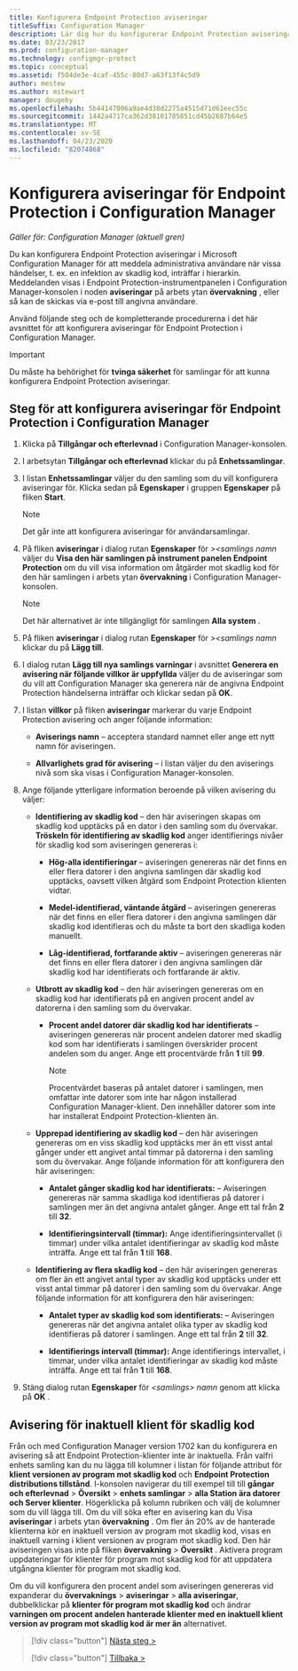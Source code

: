 ```yaml
---
title: Konfigurera Endpoint Protection aviseringar
titleSuffix: Configuration Manager
description: Lär dig hur du konfigurerar Endpoint Protection aviseringar i Configuration Manager.
ms.date: 03/23/2017
ms.prod: configuration-manager
ms.technology: configmgr-protect
ms.topic: conceptual
ms.assetid: f504de3e-4caf-455c-80d7-a63f13f4c5d9
author: mestew
ms.author: mstewart
manager: dougeby
ms.openlocfilehash: 5b44147006a9ae4d38d2275a4515d71d61eec55c
ms.sourcegitcommit: 1442a4717ca362d38101785851cd45b2687b64e5
ms.translationtype: MT
ms.contentlocale: sv-SE
ms.lasthandoff: 04/23/2020
ms.locfileid: "82074868"
---
```

#  <a name="configure-alerts-for-endpoint-protection-in-configuration-manager"></a>Konfigurera aviseringar för Endpoint Protection i Configuration Manager

*Gäller för: Configuration Manager (aktuell gren)*

 Du kan konfigurera Endpoint Protection aviseringar i Microsoft Configuration Manager för att meddela administrativa användare när vissa händelser, t. ex. en infektion av skadlig kod, inträffar i hierarkin. Meddelanden visas i Endpoint Protection-instrumentpanelen i Configuration Manager-konsolen i noden **aviseringar** på arbets ytan **övervakning** , eller så kan de skickas via e-post till angivna användare.

 Använd följande steg och de kompletterande procedurerna i det här avsnittet för att konfigurera aviseringar för Endpoint Protection i Configuration Manager.

> [!IMPORTANT]
>  Du måste ha behörighet för **tvinga säkerhet** för samlingar för att kunna konfigurera Endpoint Protection aviseringar.

## <a name="steps-to-configure-alerts-for-endpoint-protection-in-configuration-manager"></a>Steg för att konfigurera aviseringar för Endpoint Protection i Configuration Manager

1.  Klicka på **Tillgångar och efterlevnad** i Configuration Manager-konsolen.

2.  I arbetsytan **Tillgångar och efterlevnad** klickar du på **Enhetssamlingar**.

3.  I listan **Enhetssamlingar** väljer du den samling som du vill konfigurera aviseringar för. Klicka sedan på **Egenskaper** i gruppen **Egenskaper** på fliken **Start**.

    > [!NOTE]
    >  Det går inte att konfigurera aviseringar för användarsamlingar.

4.  På fliken **aviseringar** i dialog rutan **Egenskaper** för _\><samlings namn_ väljer du **Visa den här samlingen på instrument panelen Endpoint Protection** om du vill visa information om åtgärder mot skadlig kod för den här samlingen i arbets ytan **övervakning** i Configuration Manager-konsolen.

    > [!NOTE]
    >  Det här alternativet är inte tillgängligt för samlingen **Alla system** .

5.  På fliken **aviseringar** i dialog rutan **Egenskaper** för _\><samlings namn_ klickar du på **Lägg till**.

6.  I dialog rutan **Lägg till nya samlings varningar** i avsnittet **Generera en avisering när följande villkor är uppfyllda** väljer du de aviseringar som du vill att Configuration Manager ska generera när de angivna Endpoint Protection händelserna inträffar och klickar sedan på **OK**.

7.  I listan **villkor** på fliken **aviseringar** markerar du varje Endpoint Protection avisering och anger följande information:

    -   **Aviserings namn** – acceptera standard namnet eller ange ett nytt namn för aviseringen.

    -   **Allvarlighets grad för avisering** – i listan väljer du den aviserings nivå som ska visas i Configuration Manager-konsolen.

8.  Ange följande ytterligare information beroende på vilken avisering du väljer:

    -   **Identifiering av skadlig kod** – den här aviseringen skapas om skadlig kod upptäcks på en dator i den samling som du övervakar. **Tröskeln för identifiering av skadlig kod** anger identifierings nivåer för skadlig kod som aviseringen genereras i:

        -   **Hög-alla identifieringar** – aviseringen genereras när det finns en eller flera datorer i den angivna samlingen där skadlig kod upptäcks, oavsett vilken åtgärd som Endpoint Protection klienten vidtar.

        -   **Medel-identifierad, väntande åtgärd** – aviseringen genereras när det finns en eller flera datorer i den angivna samlingen där skadlig kod identifieras och du måste ta bort den skadliga koden manuellt.

        -   **Låg-identifierad, fortfarande aktiv** – aviseringen genereras när det finns en eller flera datorer i den angivna samlingen där skadlig kod har identifierats och fortfarande är aktiv.

    -   **Utbrott av skadlig kod** – den här aviseringen genereras om en skadlig kod har identifierats på en angiven procent andel av datorerna i den samling som du övervakar.

        -   **Procent andel datorer där skadlig kod har identifierats** – aviseringen genereras när procent andelen datorer med skadlig kod som har identifierats i samlingen överskrider procent andelen som du anger. Ange ett procentvärde från **1** till **99**.

            > [!NOTE]
            >  Procentvärdet baseras på antalet datorer i samlingen, men omfattar inte datorer som inte har någon installerad Configuration Manager-klient. Den innehåller datorer som inte har installerat Endpoint Protection-klienten än.

    -   **Upprepad identifiering av skadlig kod** – den här aviseringen genereras om en viss skadlig kod upptäcks mer än ett visst antal gånger under ett angivet antal timmar på datorerna i den samling som du övervakar. Ange följande information för att konfigurera den här aviseringen:

        -   **Antalet gånger skadlig kod har identifierats:** – Aviseringen genereras när samma skadliga kod identifieras på datorer i samlingen mer än det angivna antalet gånger. Ange ett tal från **2** till **32**.

        -   **Identifieringsintervall (timmar):** Ange identifieringsintervallet (i timmar) under vilka antalet identifieringar av skadlig kod måste inträffa. Ange ett tal från **1** till **168**.

    -   **Identifiering av flera skadlig kod** – den här aviseringen genereras om fler än ett angivet antal typer av skadlig kod upptäcks under ett visst antal timmar på datorer i den samling som du övervakar. Ange följande information för att konfigurera den här aviseringen:

        -   **Antalet typer av skadlig kod som identifierats:** – Aviseringen genereras när det angivna antalet olika typer av skadlig kod identifieras på datorer i samlingen. Ange ett tal från **2** till **32**.

        -   **Identifierings intervall (timmar):** Ange identifierings intervallet, i timmar, under vilka antalet identifieringar av skadlig kod måste inträffa. Ange ett tal från **1** till **168**.

9. Stäng dialog rutan **Egenskaper** för _<samlings\> namn_ genom att klicka på **OK** .  

## <a name="alert-for-outdated-malware-client"></a>Avisering för inaktuell klient för skadlig kod

Från och med Configuration Manager version 1702 kan du konfigurera en avisering så att Endpoint Protection-klienter inte är inaktuella. Från valfri enhets samling kan du nu lägga till kolumner i listan för följande attribut för **klient versionen av program mot skadlig kod** och **Endpoint Protection distributions tillstånd**. I-konsolen navigerar du till exempel till till **gångar och efterlevnad** > **Översikt** > **enhets samlingar** > **alla Station ära datorer och Server klienter**. Högerklicka på kolumn rubriken och välj de kolumner som du vill lägga till. Om du vill söka efter en avisering kan du Visa **aviseringar** i arbets ytan **övervakning** . Om fler än 20% av de hanterade klienterna kör en inaktuell version av program mot skadlig kod, visas en inaktuell varning i klient versionen av program mot skadlig kod. Den här aviseringen visas inte på fliken **övervakning** > **Översikt** . Aktivera program uppdateringar för klienter för program mot skadlig kod för att uppdatera utgångna klienter för program mot skadlig kod.

Om du vill konfigurera den procent andel som aviseringen genereras vid expanderar du **övervaknings** > **aviseringar** > **alla aviseringar**, dubbelklickar på **klienter för program mot skadlig kod** och ändrar **varningen om procent andelen hanterade klienter med en inaktuell klient version av program mot skadlig kod är mer än** alternativet.

> [!div class="button"]
> [Nästa steg >](endpoint-definition-updates.md)
> 
> [!div class="button"]
> [Tillbaka >](endpoint-protection-site-role.md)
